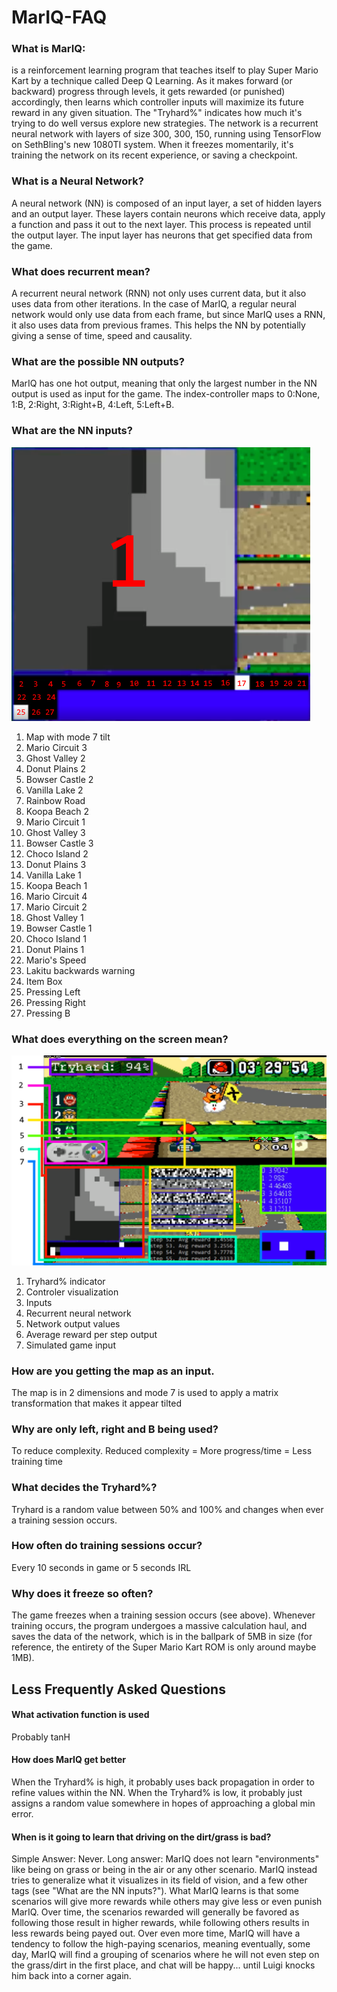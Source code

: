 # MarIQ-FAQ
### What is MarIQ:
is a reinforcement learning program that teaches itself to play Super Mario Kart by a technique called Deep Q Learning. As it makes forward (or backward) progress through levels, it gets rewarded (or punished) accordingly, then learns which controller inputs will maximize its future reward in any given situation. 
The "Tryhard%" indicates how much it's trying to do well versus explore new strategies. The network is a recurrent neural network with layers of size 300, 300, 150, running using TensorFlow on SethBling's new 1080TI system. When it freezes momentarily, it's training the network on its recent experience, or saving a checkpoint.

### What is a Neural Network?
A neural network (NN) is composed of an input layer, a set of hidden layers and an output layer. These layers contain neurons which receive data, apply a function and pass it out to the next layer. This process is repeated until the output layer. The input layer has neurons that get specified data from the game.

### What does recurrent mean?
A recurrent neural network (RNN) not only uses current data, but it also uses data from other iterations. In the case of MarIQ, a regular neural network would only use data from each frame, but since MarIQ uses a RNN, it also uses data from previous frames. This helps the NN by potentially giving a sense of time, speed and causality.

### What are the possible NN outputs?
MarIQ has one hot output, meaning that only the largest number in the NN output is used as input for the game. The index-controller maps to 0:None, 1:B, 2:Right, 3:Right+B, 4:Left, 5:Left+B.

### What are the NN inputs?
![Alt text](/images/inputs.png?raw=true)
1. Map with mode 7 tilt
2. Mario Circuit 3
3. Ghost Valley 2
4. Donut Plains 2
5. Bowser Castle 2
6. Vanilla Lake 2
7. Rainbow Road
8. Koopa Beach 2
9. Mario Circuit 1
10. Ghost Valley 3
11. Bowser Castle 3
12. Choco Island 2
13. Donut Plains 3
14. Vanilla Lake 1
15. Koopa Beach 1
16. Mario Circuit 4
17. Mario Circuit 2
18. Ghost Valley 1
19. Bowser Castle 1
20. Choco Island 1
21. Donut Plains 1
22. Mario's Speed
23. Lakitu backwards warning
24. Item Box
25. Pressing Left
26. Pressing Right
27. Pressing B

### What does everything on the screen mean?
![Alt text](/images/uiindex.png?raw=true)
1. Tryhard% indicator
2. Controler visualization
3. Inputs
4. Recurrent neural network
5. Network output values
6. Average reward per step output
7. Simulated game input

### How are you getting the map as an input.
The map is in 2 dimensions and mode 7 is used to apply a matrix transformation that makes it appear tilted

### Why are only left, right and B being used?
To reduce complexity. Reduced complexity = More progress/time = Less training time

### What decides the Tryhard%?
Tryhard is a random value between 50% and 100% and changes when ever a training session occurs.

### How often do training sessions occur?
Every 10 seconds in game or 5 seconds IRL

### Why does it freeze so often?
The game freezes when a training session occurs (see above). Whenever training occurs, the program undergoes a massive calculation haul, and saves the data of the network, which is in the ballpark of 5MB in size (for reference, the entirety of the Super Mario Kart ROM is only around maybe 1MB).  

## Less Frequently Asked Questions
#### What activation function is used
Probably tanH

#### How does MarIQ get better
When the Tryhard% is high, it probably uses back propagation in order to refine values within the NN.
When the Tryhard% is low, it probably just assigns a random value somewhere in hopes of approaching a global min error.

#### When is it going to learn that driving on the dirt/grass is bad?
Simple Answer: Never. Long answer: MarIQ does not learn "environments" like being on grass or being in the air or any other scenario. MarIQ instead tries to generalize what it visualizes in its field of vision, and a few other tags (see "What are the NN inputs?"). What MarIQ learns is that some scenarios will give more rewards while others may give less or even punish MarIQ. Over time, the scenarios rewarded will generally be favored as following those result in higher rewards, while following others results in less rewards being payed out. Over even more time, MarIQ will have a tendency to follow the high-paying scenarios, meaning eventually, some day, MarIQ will find a grouping of scenarios where he will not even step on the grass/dirt in the first place, and chat will be happy... until Luigi knocks him back into a corner again.
